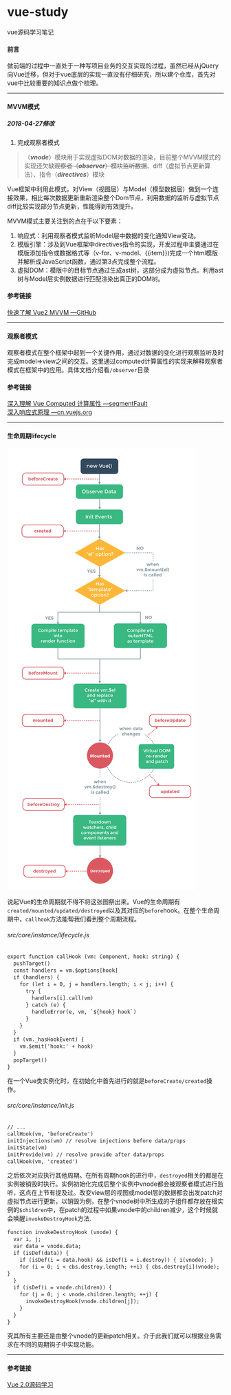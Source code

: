 # vue-study
vue源码学习笔记

#### 前言

做前端的过程中一直处于一种写项目业务的交互实现的过程，虽然已经从jQuery向Vue迁移，但对于vue底层的实现一直没有仔细研究，所以建个仓库，首先对vue中比较重要的知识点做个梳理。

---

#### MVVM模式

##### 2018-04-27修改
1. 完成观察者模式

> （***vnode***）模块用于实现虚拟DOM对数据的渲染，目前整个MVVM模式的实现还欠缺~~观察者（***observer***）模块监听数据~~、diff（虚拟节点更新算法）、指令（***directives***）模块

Vue框架中利用此模式，对View（视图层）与Model（模型数据层）做到一个连接效果，相比每次数据更新重新渲染整个Dom节点，利用数据的监听与虚拟节点diff比较实现部分节点更新，性能得到有效提升。

MVVM模式主要关注到的点在于以下要素：

1. 响应式：利用观察者模式监听Model层中数据的变化通知View变动。
2. 模版引擎：涉及到Vue框架中directives指令的实现，开发过程中主要通过在模版添加指令或数据格式等（v-for、v-model、{{item}})完成一个html模版并解析成JavaScript函数，通过第3点完成整个流程。
3. 虚拟DOM：模版中的目标节点通过生成ast树，这部分成为虚拟节点。利用ast树与Model层实例数据进行匹配渲染出真正的DOM树。

#### 参考链接
[快速了解 Vue2 MVVM —GitHub](https://github.com/wangfupeng1988/learn-vue2-mvvm)

---

#### 观察者模式

观察者模式在整个框架中起到一个关键作用，通过对数据的变化进行观察监听及时完成model=>view之间的交互。这里通过computed计算属性的实现来解释观察者模式在框架中的应用。具体文档介绍看```/observer```目录

#### 参考链接
[深入理解 Vue Computed 计算属性 —segmentFault](https://segmentfault.com/a/1190000010408657)  
[深入响应式原理 —cn.vuejs.org](https://cn.vuejs.org/v2/guide/reactivity.html)


---

#### 生命周期lifecycle


![image](https://github.com/BendMoly/vue-study/raw/master/static/lifecycle.png)  

说起Vue的生命周期就不得不将这张图祭出来。Vue的生命周期有```created/mounted/updated/destroyed```以及其对应的```before```hook。在整个生命周期中，```callhook```方法能帮我们看到整个周期流程。

###### src/core/instance/lifecycle.js
```
export function callHook (vm: Component, hook: string) {
  pushTarget()
  const handlers = vm.$options[hook]
  if (handlers) {
    for (let i = 0, j = handlers.length; i < j; i++) {
      try {
        handlers[i].call(vm)
      } catch (e) {
        handleError(e, vm, `${hook} hook`)
      }
    }
  }
  if (vm._hasHookEvent) {
    vm.$emit('hook:' + hook)
  }
  popTarget()
}
```


在一个Vue类实例化时，在初始化中首先进行的就是```beforeCreate/created```操作。

###### src/core/instance/init.js
```
// ...
callHook(vm, 'beforeCreate')
initInjections(vm) // resolve injections before data/props
initState(vm)
initProvide(vm) // resolve provide after data/props
callHook(vm, 'created')
```
之后依次对应执行其他周期。在所有周期hook的进行中，```destroyed```相关的都是在实例被销毁时执行。实例初始化完成后整个实例中vnode都会被观察者模式进行监听，这点在上节有提及过。改变view层的视图或model层的数据都会出发patch对虚拟节点进行更新，以销毁为例，在整个vnode树中所生成的子组件都存放在根实例的```$children```中，在patch的过程中如果vnode中的children减少，这个时候就会唤醒```invokeDestroyHook```方法.
```
function invokeDestroyHook (vnode) {
  var i, j;
  var data = vnode.data;
  if (isDef(data)) {
    if (isDef(i = data.hook) && isDef(i = i.destroy)) { i(vnode); }
    for (i = 0; i < cbs.destroy.length; ++i) { cbs.destroy[i](vnode); }
  }
  if (isDef(i = vnode.children)) {
    for (j = 0; j < vnode.children.length; ++j) {
      invokeDestroyHook(vnode.children[j]);
    }
  }
}
```
究其所有主要还是由整个vnode的更新patch相关。介于此我们就可以根据业务需求在不同的周期钩子中实现功能。

---

#### 参考链接
[Vue 2.0源码学习](https://segmentfault.com/a/1190000007484936)
